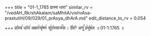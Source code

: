 +++
title = "01-1_1765 प्रास्य धारा"
similar_rv = "/vedAH_Rk/shAkalam/saMhitA/vishvAsa-prastutiH/09/029/01_prAsya_dhArA.md"
edit_distance_to_rv = 0.054

+++
प्रा꣢स्य꣣ धा꣡रा꣢ अक्षर꣣न्वृ꣡ष्णः꣢ सु꣣त꣡स्याज꣢꣯सः। दे꣣वा꣡ꣳ अनु꣢꣯ प्र꣣भू꣡ष꣢तः ॥ 01-1:1765 ॥

<div class="js_include " url="/vedAH_Rk/shAkalam/saMhitA/vishvAsa-prastutiH/09/029/01_prAsya_dhArA.md"  newLevelForH1="2" title="विश्वास-शाकल-प्रस्तुतिः"  > </div>